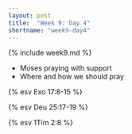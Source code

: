 ```yaml
---
layout: post
title:  "Week 9: Day 4"
shortname: "week9-day4"
---
```


{% include week9.md %}

* Moses praying with support
* Where and how we should pray

{% esv Exo 17:8-15 %}

{% esv Deu 25:17-19 %}

{% esv 1Tim 2:8 %}